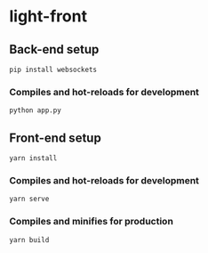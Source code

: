 # light-front

## Back-end setup
```
pip install websockets
```

### Compiles and hot-reloads for development
```
python app.py
```

## Front-end setup
```
yarn install
```

### Compiles and hot-reloads for development
```
yarn serve
```

### Compiles and minifies for production
```
yarn build
```

